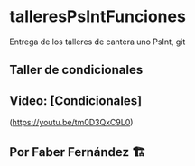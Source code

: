 # talleresPsIntFunciones
Entrega de los talleres de cantera uno PsInt, git
## Taller de condicionales

## Video: [Condicionales]
(https://youtu.be/tm0D3QxC9L0)

## Por Faber Fernández :building_construction:
